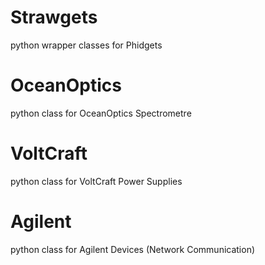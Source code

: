 # Strawgets

python wrapper classes for Phidgets

# OceanOptics

python class for OceanOptics Spectrometre

# VoltCraft

python class for VoltCraft Power Supplies

# Agilent

python class for Agilent Devices (Network Communication)

